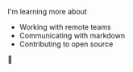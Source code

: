 I'm learning more about
- Working with remote teams
- Communicating with markdown
- Contributing to open source

🤔
